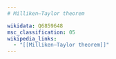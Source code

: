 ```yaml
---
# Milliken–Taylor theorem

wikidata: Q6859648
msc_classification: 05
wikipedia_links:
  - "[[Milliken–Taylor theorem]]"
---
```

